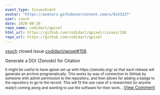 ```yaml
---
event_type: IssuesEvent
avatar: "https://avatars.githubusercontent.com/u/814322?"
user: vsoch
date: 2020-08-28
repo_name: codidact/qpixel
html_url: https://github.com/codidact/qpixel/issues/158
repo_url: https://github.com/codidact/qpixel
---
```


<a href='https://github.com/vsoch' target='_blank'>vsoch</a> closed issue <a href='https://github.com/codidact/qpixel/issues/158' target='_blank'>codidact/qpixel#158</a>.

<p>Generate a DOI (Zenodo) for Citation</p><small>It might be useful to have qpixel set up with https://zenodo.org/ so that each release will generate an archive programatically. This works by way of connection to GitHub by someone with admin permission to the repository, and then allows for adding a badge to the repository to go to the record. This will fit the use case of a researched (or anyone really!) coming along and wanting to use the software for their work....</small><a href='https://github.com/codidact/qpixel/issues/158' target='_blank'>View Comment</a>